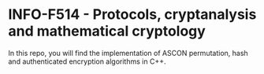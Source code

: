 # INFO-F514 - Protocols, cryptanalysis and mathematical cryptology
In this repo, you will find the implementation of ASCON permutation, hash and authenticated encryption algorithms in C++. 
